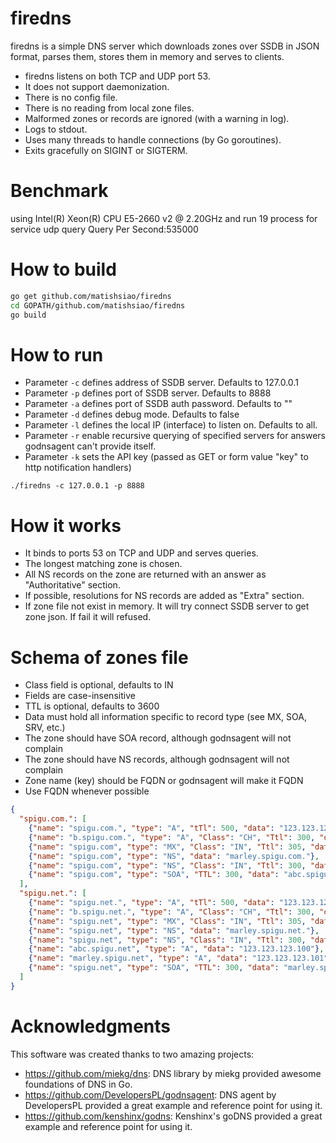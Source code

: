 firedns
============
firedns is a simple DNS server which downloads zones over SSDB in JSON format,
parses them, stores them in memory and serves to clients.

* firedns listens on both TCP and UDP port 53.
* It does not support daemonization.
* There is no config file.
* There is no reading from local zone files.
* Malformed zones or records are ignored (with a warning in log).
* Logs to stdout.
* Uses many threads to handle connections (by Go goroutines).
* Exits gracefully on SIGINT or SIGTERM.

Benchmark
============
using Intel(R) Xeon(R) CPU E5-2660 v2 @ 2.20GHz and run 19 process for service udp query
Query Per Second:535000

How to build
============
```bash
go get github.com/matishsiao/firedns
cd GOPATH/github.com/matishsiao/firedns
go build
```

How to run
============
* Parameter ```-c``` defines address of SSDB server. Defaults to 127.0.0.1
* Parameter ```-p``` defines port of SSDB server. Defaults to 8888
* Parameter ```-a``` defines port of SSDB auth password. Defaults to ""
* Parameter ```-d``` defines debug mode. Defaults to false
* Parameter ```-l``` defines the local IP (interface) to listen on. Defaults to all.
* Parameter ```-r``` enable recursive querying of specified servers for answers godnsagent can't provide itself.
* Parameter ```-k``` sets the API key (passed as GET or form value "key" to http notification handlers)

```
./firedns -c 127.0.0.1 -p 8888
```

How it works
============
* It binds to ports 53 on TCP and UDP and serves queries.
* The longest matching zone is chosen.
* All NS records on the zone are returned with an answer as "Authoritative" section.
* If possible, resolutions for NS records are added as "Extra" section.
* If zone file not exist in memory. It will try connect SSDB server to get zone json. If fail it will refused.

Schema of zones file
============
* Class field is optional, defaults to IN
* Fields are case-insensitive
* TTL is optional, defaults to 3600
* Data must hold all information specific to record type (see MX, SOA, SRV, etc.)
* The zone should have SOA record, although godnsagent will not complain
* The zone should have NS records, although godnsagent will not complain
* Zone name (key) should be FQDN or godnsagent will make it FQDN
* Use FQDN whenever possible

```json
{
  "spigu.com.": [
    {"name": "spigu.com.", "type": "A", "tTl": 500, "data": "123.123.123.123"},
    {"name": "b.spigu.com.", "type": "A", "Class": "CH", "Ttl": 300, "data": "123.123.123.124"},
    {"name": "spigu.com", "type": "MX", "Class": "IN", "Ttl": 305, "data": "5 email.spigu.net."},
    {"name": "spigu.com", "type": "NS", "data": "marley.spigu.com."},
    {"name": "spigu.com", "type": "NS", "Class": "IN", "Ttl": 300, "data": "abc.spigu.com."},
    {"name": "spigu.com", "type": "SOA", "TTL": 300, "data": "abc.spigu.com. hostmaster.spigu.com. 1399838297 21600 3600 1814400 300"}
  ],
  "spigu.net.": [
    {"name": "spigu.net.", "type": "A", "tTl": 500, "data": "123.123.123.123"},
    {"name": "b.spigu.net.", "type": "A", "Class": "CH", "Ttl": 300, "data": "123.123.123.125"},
    {"name": "spigu.net", "type": "MX", "Class": "IN", "Ttl": 305, "data": "5 email.spigu.net."},
    {"name": "spigu.net", "type": "NS", "data": "marley.spigu.net."},
    {"name": "spigu.net", "type": "NS", "Class": "IN", "Ttl": 300, "data": "abc.spigu.net."},
    {"name": "abc.spigu.net", "type": "A", "data": "123.123.123.100"},
    {"name": "marley.spigu.net", "type": "A", "data": "123.123.123.101"},
    {"name": "spigu.net", "type": "SOA", "TTL": 300, "data": "marley.spigu.net. hostmaster.spigu.net. 1399838297 21600 3600 1814400 300"}
  ]
}
```

Acknowledgments
============
This software was created thanks to two amazing projects:
  * https://github.com/miekg/dns: DNS library by miekg provided awesome foundations of DNS in Go.
  * https://github.com/DevelopersPL/godnsagent: DNS agent by DevelopersPL provided a great example and reference point for using it.
  * https://github.com/kenshinx/godns: Kenshinx's goDNS provided a great example and reference point for using it.
